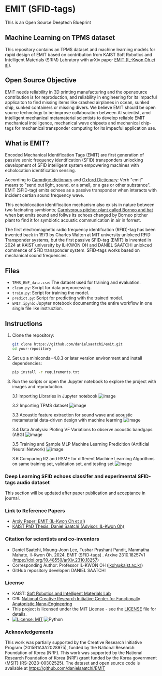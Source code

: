 # EMIT (SFID-tags) 
This is an Open Source Deeptech Blueprint

## Machine Learning on TPMS dataset

This repository contains an TPMS dataset and machine learning models for rapid design of EMIT based on contribution from KAIST Soft Robotics and Intelligent Materials (SRIM) Labratory with arXiv paper [EMIT (IL-Kwon Oh et al)](https://arxiv.org/abs/1506.02640).


## Open Source Objective
EMIT needs reliability in 3D printing manufacturing and the opensource contribution is for reproduction, and reliability in engineering for its impacful applicaiton to find missing items like crashed airplanes in ocean, sunked ship, sunked containers or missing divers. We believe EMIT should be open source technology to be improve collaboration between AI scientist, amd intelligent mechanical metamaterial scientists to develop reliable EMIT mechanical intelligence, mechanical wave chipsets and mechanical chip-tags for mechanical transponder computing for its impacful application use.

## What is EMIT?
Encoded Mechanical Identification Tags (EMIT) are first generation of passive sonic frequency identification (SFID) transponders unlocking development of SFID intelligent system empowering machines with echolocation identification sensing.

According to [Camrdige dictionary](https://dictionary.cambridge.org/dictionary/english/emit) and [Oxford Dictionary](https://www.oxfordlearnersdictionaries.com/definition/english/emit):
Verb "emit" means to "send out light, sound, or a smell, or a gas or other substance".  EMIT (SFID-tag) emits echoes as a passive transponder when interacts with incident certian sound frequency wave. 

This echololocation identificaiton mechanism also exists in nature between two facinating symbionts; [Carnivorous pitcher plant called Borneo and bat](https://commonnaturalist.com/2016/05/13/the-bats-that-live-in-carnivorous-plants/) when bat emits sound and follws its echoes changed by Borneo pitcher plant to find it for symbiotic acoustic communication in air in forrest. 

The first electromagnetic radio frequency identifcation (RFID)-tag has been invented back in 1973 by Charles Walton at MIT university unlokced RFID Transponder systems, but the first passive SFID-tag (EMIT) is invented in 2024 at KAIST university by IL-KWON OH and DANIEL SAATCHI unlokced commence of SFID transponder system. SFID-tags works based on mechanical sound frequencies. 

## Files
- `TPMS_BNF_data.csv`: The dataset used for training and evaluation.
- `clean.py`: Script for data preprocessing.
- `train.py`: Script for training the model.
- `predict.py`: Script for predicting with the trained model.
- `EMIT.ipynb`: Jupyter notebook documenting the entire workflow in one single file like instruction. 

## Instructions
1. Clone the repository:
    ```bash
    git clone https://github.com/danielsaatchi/emit.git
    cd your-repository
    ```
2. Set up a miniconda=4.8.3 or later version environment and install dependencies:
    ```bash
    pip install -r requirements.txt
    ```
3. Run the scripts or open the Jupyter notebook to explore the project with images and reproduction.

 
   3.1 Importing Libraries in Jupyter notebook 
   ![image](https://github.com/danielsaatchi/EMIT/assets/47679486/86257a6f-32c9-4bf1-9873-1388557e9517)

    3.2 Importing TPMS dataset
   ![image](https://github.com/danielsaatchi/EMIT/assets/47679486/c75b88a8-a919-44c0-bbaa-ab10bb2b4a63)

    3.3 Acoustic feature extraction for sound wave and acoustic metamaterial data-driven design with machine learning
   ![image](https://github.com/danielsaatchi/EMIT/assets/47679486/5b202775-70e2-4c6b-9c91-810e13feff8b)
   
    3.4 Data Analysis: Ploting VF Variations to observe acoustic bandgaps (ABG)
    ![image](https://github.com/danielsaatchi/EMIT/assets/47679486/d66c8a7d-a9a6-46e6-b932-14325d7c92f3)
   
    3.5 Training and Sample MLP Machine Learning Predicition (Artificial Neural Network)
    ![image](https://github.com/danielsaatchi/EMIT/assets/47679486/18177b4f-2248-4802-a27d-c558d756c6ab)

    3.6 Comparing R2 and RSME for different Machine Learning Algorithms on same training set, validation set, and testing set 
    ![image](https://github.com/danielsaatchi/EMIT/assets/47679486/f3e7c68b-1efa-4179-a2a7-df464df54eaa)

### Deep Learning SFID echoes classifer and experimental SFID-tags audio dataset 
This section will be updated after paper publication and acceptance in journal. 

### Link to Reference Papers
- [Arxiv Paper: EMIT (IL-Kwon Oh et al)](https://arxiv.org/abs/1506.02640)
- [KAIST PhD Thesis: Daniel Saatchi (Advisor: IL-Kwon Oh)](https://drive.google.com/file/d/1n1wZJd2kUU5FUxRGdAKw6yvlHCGDI1bT/view?usp=drive_link)

### Citation for scientists and co-inventors
 - Daniel Saatchi, Myung-Joon Lee, Tushar Prashant Pandit, Manmatha Mahato, Il-Kwon Oh. 2024, EMIT (SFID-tags) . Arxive 2310.18257v1 (https://doi.org/10.48550/arXiv.2310.18257)
 - Corresponding Author: Professor IL-KWON OH (ikoh@kaist.ac.kr)
 - GitHub repository developer: DANIEL SAATCHI

### License
- KAIST: [Soft Robotics and Intelligent Materials Lab](https://srim.kaist.ac.kr/)
- CRI: [National Creative Research Initiative Center for Functionally Anatonistic Nano-Engineering](https://srim.kaist.ac.kr/)
- This project is licensed under the MIT License - see the [LICENSE](LICENSE) file for details.
- [![License: MIT](https://img.shields.io/badge/License-MIT-yellow.svg)](https://opensource.org/licenses/MIT) ![Python](https://img.shields.io/badge/language-Python-blue.svg)



###  Acknowledgements
This work was partially supported by the Creative Research Initiative Program (2015R1A3A2028975), funded by the National Research Foundation of Korea (NRF). This work was supported by the National Research Foundation of Korea (NRF) grant funded by the Korea government (MSIT) (RS-2023-00302525).  The dataset and open source code is available at https://github.com/danielsaatchi/EMIT

